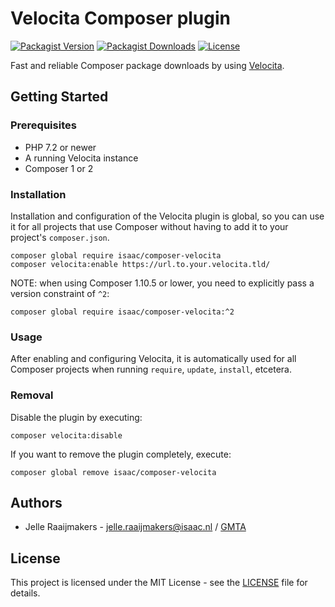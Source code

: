 # Velocita Composer plugin

[![Packagist Version](https://img.shields.io/packagist/v/isaac/composer-velocita)](https://packagist.org/packages/isaac/composer-velocita)
[![Packagist Downloads](https://img.shields.io/packagist/dt/isaac/composer-velocita)](https://packagist.org/packages/isaac/composer-velocita)
[![License](https://img.shields.io/github/license/isaaceindhoven/composer-velocita)](https://github.com/isaaceindhoven/composer-velocita/blob/master/LICENSE)

Fast and reliable Composer package downloads by using [Velocita](https://github.com/isaaceindhoven/velocita).

## Getting Started

### Prerequisites

* PHP 7.2 or newer
* A running Velocita instance
* Composer 1 or 2

### Installation

Installation and configuration of the Velocita plugin is global, so you can use it for all projects that use Composer
without having to add it to your project's `composer.json`.

```
composer global require isaac/composer-velocita
composer velocita:enable https://url.to.your.velocita.tld/
```

NOTE: when using Composer 1.10.5 or lower, you need to explicitly pass a version constraint of `^2`:

```
composer global require isaac/composer-velocita:^2
```

### Usage

After enabling and configuring Velocita, it is automatically used for all Composer projects when running `require`,
`update`, `install`, etcetera.

### Removal

Disable the plugin by executing:

```
composer velocita:disable
```

If you want to remove the plugin completely, execute:

```
composer global remove isaac/composer-velocita
```

## Authors

* Jelle Raaijmakers - [jelle.raaijmakers@isaac.nl](mailto:jelle.raaijmakers@isaac.nl) / [GMTA](https://github.com/GMTA)

## License

This project is licensed under the MIT License - see the [LICENSE](LICENSE) file for details.
